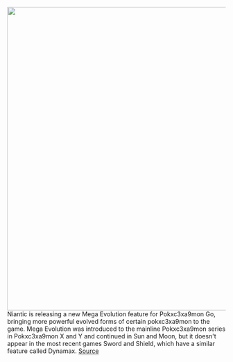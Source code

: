 <img src='https://cdn.vox-cdn.com/thumbor/5feyo8gHnlDc6rDSat9nkgLFhbk=/0x0:2706x1802/1200x800/filters:focal(1137x685:1569x1117)/cdn.vox-cdn.com/uploads/chorus_image/image/67296659/evo.0.jpg' width='700px' /><br/>
Niantic is releasing a new Mega Evolution feature for Pokxc3xa9mon Go, bringing more powerful evolved forms of certain pokxc3xa9mon to the game. Mega Evolution was introduced to the mainline Pokxc3xa9mon series in Pokxc3xa9mon X and Y and continued in Sun and Moon, but it doesn't appear in the most recent games Sword and Shield, which have a similar feature called Dynamax.
<a href='https://www.theverge.com/2020/8/26/21402282/pokemon-go-mega-evolution-feature-details-release'> Source <a/>